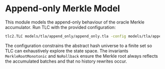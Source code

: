 # Append-only Merkle Model

This module models the append-only behaviour of the oracle Merkle accumulator. Run TLC with the provided configuration:

```bash
tlc2.TLC models/tla/append_only/append_only.tla -config models/tla/append_only/append_only.cfg
```

The configuration constrains the abstract hash universe to a finite set so TLC can exhaustively explore the state space. The invariants `MerkleRootMonotonic` and `NoRollback` ensure the Merkle root always reflects the accumulated batches and that no history rewrites occur.
